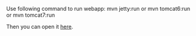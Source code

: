 
Use following command to run webapp:
    mvn jetty:run
or
    mvn tomcat6:run
or
    mvn tomcat7:run

Then you can open it [here](http://localhost:8080/).
